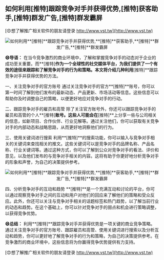 ## **如何利用**[推特]**跟踪竞争对手并获得优势,**[推特]**获客助手,**[推特]**群发广告,**[推特]**群发霸屏**

[😍想了解推广相关软件的朋友请登录 http://www.vst.tw](http://www.vst.tw)

 <center><img src="https://vst.tw/MP4/tuiguang/png/8.png" alt="如何利用**[推特]**跟踪竞争对手并获得优势,**[推特]**获客助手,**[推特]**群发广告,**[推特]**群发霸屏"></center>

**😄导语：**
在当今竞争激烈的商业环境中，了解和掌握竞争对手的动态对于企业的成功至关重要。而**[推特]**作为一个全球性的社交媒体平台，为我们提供了一个有效的途径来跟踪和了解竞争对手的行为和策略。本文将介绍几种利用**[推特]**跟踪竞争对手并获得优势的方法。

一、关注竞争对手的官方账号
通过关注竞争对手的官方**[推特]**账号，你可以第一时间了解到他们发布的最新动态、产品更新、市场活动等信息。这些信息可以帮助你及时调整自己的策略，以便更好地应对竞争对手的行动。

二、跟踪竞争对手的雇员和高管
除了关注官方账号外，你还可以跟踪竞争对手的雇员和高管的个人**[推特]**账号。这些人可能会在**[推特]**上分享一些与公司相关的信息，如新项目、合作伙伴、行业见解等。通过关注他们，你可以获取有关竞争对手的内部动态和战略思路，从而更好地洞察他们的行为。

三、使用关键词进行搜索
利用**[推特]**的搜索功能，你可以输入与竞争对手相关的关键词来查找相关的推文。这些关键词可以是竞争对手的品牌名称、产品名称、行业关键词等。通过这种方式，你可以了解到公众对竞争对手的看法、评价和意见，以及他们发布的与竞争对手相关的内容。这将有助于你更好地分析竞争对手的形象和声誉，为自己的决策提供参考。

 <center><img src="https://vst.tw/MP4/tuiguang/png/4.png" alt="如何利用**[推特]**跟踪竞争对手并获得优势,**[推特]**获客助手,**[推特]**群发广告,**[推特]**群发霸屏"></center>

四、分析竞争对手的互动和趋势
**[推特]**是一个充满互动和讨论的平台，你可以通过观察竞争对手之间的互动和用户对他们的回应来了解他们的策略和受众反应。此外，你还可以关注与竞争对手相关的话题标签和热门趋势，以了解当前行业的动态和趋势。在这个基础上，你可以针对竞争对手的弱点和机会进行策略调整，以获得竞争优势。

**😄总结：**
利用**[推特]**跟踪竞争对手并获得优势是一项关键的商业竞争策略。通过关注竞争对手的官方账号、跟踪雇员和高管、使用关键词进行搜索以及分析互动和趋势，你可以更好地了解竞争对手的行为和策略，为自己的决策提供参考。在竞争激烈的商业环境中，这些信息将为你赢得竞争优势提供有力支持。

[😍想了解推广相关软件的朋友请登录 http://www.vst.tw](http://www.vst.tw)



